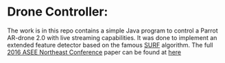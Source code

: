 # Drone Controller:
The work is in this repo contains a simple Java program to control a Parrot AR-drone 2.0 with live streaming capabilities.
It was done to implement an extended feature detector based on the famous [SURF](https://opencv-python-tutroals.readthedocs.io/en/latest/py_tutorials/py_feature2d/py_surf_intro/py_surf_intro.html) algorithm. 
The full [2016 ASEE Northeast Conference](https://egr.uri.edu/asee2016/) paper can be found at [here](https://arxiv.org/abs/1901.00211)
